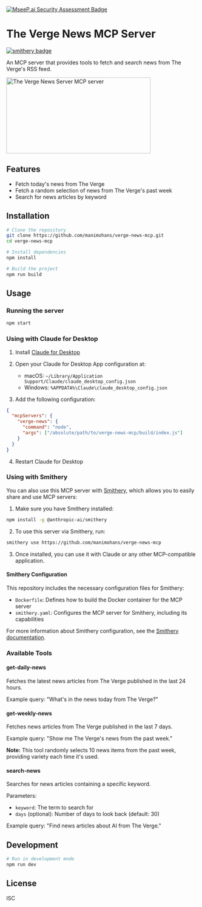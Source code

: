 [![MseeP.ai Security Assessment Badge](https://mseep.net/pr/manimohans-verge-news-mcp-badge.png)](https://mseep.ai/app/manimohans-verge-news-mcp)

# The Verge News MCP Server

[![smithery badge](https://smithery.ai/badge/@manimohans/verge-news-mcp)](https://smithery.ai/server/@manimohans/verge-news-mcp)

An MCP server that provides tools to fetch and search news from The Verge's RSS feed.

<a href="https://glama.ai/mcp/servers/n6lbwdnbxa">
  <img width="380" height="200" src="https://glama.ai/mcp/servers/n6lbwdnbxa/badge" alt="The Verge News Server MCP server" />
</a>

## Features

- Fetch today's news from The Verge
- Fetch a random selection of news from The Verge's past week
- Search for news articles by keyword

## Installation

```bash
# Clone the repository
git clone https://github.com/manimohans/verge-news-mcp.git
cd verge-news-mcp

# Install dependencies
npm install

# Build the project
npm run build
```

## Usage

### Running the server

```bash
npm start
```

### Using with Claude for Desktop

1. Install [Claude for Desktop](https://claude.ai/download)
2. Open your Claude for Desktop App configuration at:
   - macOS: `~/Library/Application Support/Claude/claude_desktop_config.json`
   - Windows: `%APPDATA%\Claude\claude_desktop_config.json`

3. Add the following configuration:

```json
{
  "mcpServers": {
    "verge-news": {
      "command": "node",
      "args": ["/absolute/path/to/verge-news-mcp/build/index.js"]
    }
  }
}
```

4. Restart Claude for Desktop

### Using with Smithery

You can also use this MCP server with [Smithery](https://smithery.dev/), which allows you to easily share and use MCP servers:

1. Make sure you have Smithery installed:
```bash
npm install -g @anthropic-ai/smithery
```

2. To use this server via Smithery, run:
```bash
smithery use https://github.com/manimohans/verge-news-mcp
```

3. Once installed, you can use it with Claude or any other MCP-compatible application.

#### Smithery Configuration

This repository includes the necessary configuration files for Smithery:

- `Dockerfile`: Defines how to build the Docker container for the MCP server
- `smithery.yaml`: Configures the MCP server for Smithery, including its capabilities

For more information about Smithery configuration, see the [Smithery documentation](https://smithery.ai/docs/config).

### Available Tools

#### get-daily-news

Fetches the latest news articles from The Verge published in the last 24 hours.

Example query: "What's in the news today from The Verge?"

#### get-weekly-news

Fetches news articles from The Verge published in the last 7 days.

Example query: "Show me The Verge's news from the past week."

**Note:** This tool randomly selects 10 news items from the past week, providing variety each time it's used.

#### search-news

Searches for news articles containing a specific keyword.

Parameters:
- `keyword`: The term to search for
- `days` (optional): Number of days to look back (default: 30)

Example query: "Find news articles about AI from The Verge."

## Development

```bash
# Run in development mode
npm run dev
```

## License

ISC